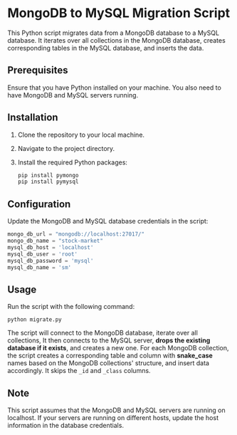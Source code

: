 # MongoDB to MySQL Migration Script

This Python script migrates data from a MongoDB database to a MySQL database. It iterates over all collections in the MongoDB database, creates corresponding tables in the MySQL database, and inserts the data.

## Prerequisites

Ensure that you have Python installed on your machine. You also need to have MongoDB and MySQL servers running.

## Installation

1. Clone the repository to your local machine.
2. Navigate to the project directory.
3. Install the required Python packages:

    ```bash
    pip install pymongo
    pip install pymysql
    ```

## Configuration

Update the MongoDB and MySQL database credentials in the script:

```python
mongo_db_url = "mongodb://localhost:27017/"
mongo_db_name = "stock-market"
mysql_db_host = 'localhost'
mysql_db_user = 'root'
mysql_db_password = 'mysql'
mysql_db_name = 'sm'
```

## Usage
Run the script with the following command:
```pyhton
python migrate.py
```
The script will connect to the MongoDB database, iterate over all collections, It then connects to the MySQL server, **drops the existing database if it exists**, and creates a new one. For each MongoDB collection, the script creates a corresponding table and column with **snake_case** names based on the MongoDB collections' structure, and insert data accordingly. It skips the `_id` and `_class` columns.

## Note
This script assumes that the MongoDB and MySQL servers are running on localhost. If your servers are running on different hosts, update the host information in the database credentials.